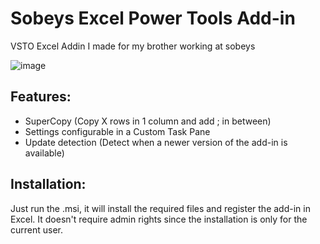 # Sobeys Excel Power Tools Add-in
VSTO Excel Addin I made for my brother working at sobeys

![image](https://user-images.githubusercontent.com/5427239/119414291-4c4eb700-bcbd-11eb-8064-a0bcbddc1161.png)

## Features:
- SuperCopy (Copy X rows in 1 column and add ; in between)
- Settings configurable in a Custom Task Pane
- Update detection (Detect when a newer version of the add-in is available)

## Installation:
Just run the .msi, it will install the required files and register the add-in in Excel. It doesn't require admin rights since the installation is only for the current user.
